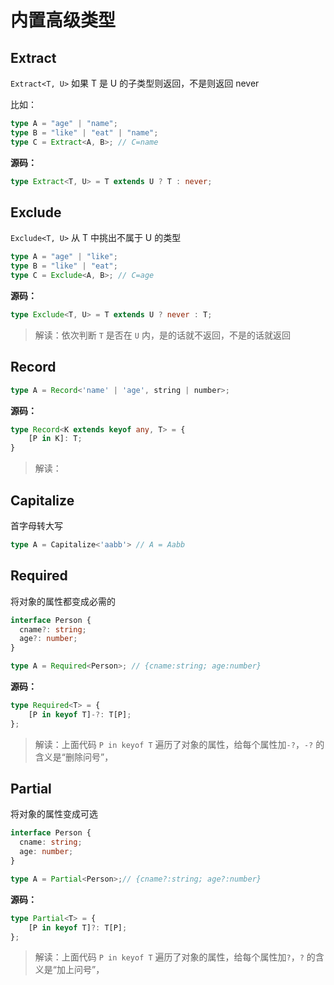 # 内置高级类型

## Extract

`Extract<T, U>` 如果 T 是 U 的子类型则返回，不是则返回 never

比如：

```ts
type A = "age" | "name";
type B = "like" | "eat" | "name";
type C = Extract<A, B>; // C=name
```

**源码：**

```ts
type Extract<T, U> = T extends U ? T : never;
```



## Exclude

`Exclude<T, U>` 从 T 中挑出不属于 U 的类型

```ts
type A = "age" | "like";
type B = "like" | "eat";
type C = Exclude<A, B>; // C=age
```

**源码：**

```ts
type Exclude<T, U> = T extends U ? never : T;
```

> 解读：依次判断 `T` 是否在 `U` 内，是的话就不返回，不是的话就返回



## Record

```ts
type A = Record<'name' | 'age', string | number>;
```

**源码：**

```ts
type Record<K extends keyof any, T> = {
    [P in K]: T;
}
```

> 解读：



## Capitalize

首字母转大写

```ts
type A = Capitalize<'aabb'> // A = Aabb
```



## Required

将对象的属性都变成必需的

```ts
interface Person {
  cname?: string;
  age?: number;
}

type A = Required<Person>; // {cname:string; age:number}
```

**源码：**

```typescript
type Required<T> = {
    [P in keyof T]-?: T[P];
};
```

> 解读：上面代码 `P in keyof T` 遍历了对象的属性，给每个属性加`-?`，`-?` 的含义是“删除问号”，



## Partial

将对象的属性变成可选

```ts
interface Person {
  cname: string;
  age: number;
}

type A = Partial<Person>;// {cname?:string; age?:number}
```

**源码：**

```typescript
type Partial<T> = {
    [P in keyof T]?: T[P];
};
```

> 解读：上面代码 `P in keyof T` 遍历了对象的属性，给每个属性加`?`，`?` 的含义是“加上问号”，